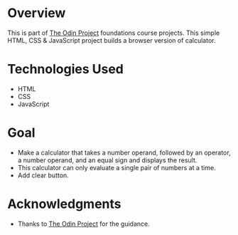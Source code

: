# Overview
This is part of [The Odin Project](https://www.theodinproject.com/dashboard) foundations course projects.
This simple HTML, CSS & JavaScript project builds a browser version of calculator.

# Technologies Used
- HTML
- CSS
- JavaScript

# Goal
- Make a calculator that takes a number operand, followed by an operator, a  number operand, and an equal sign and displays the result.
- This calculator can only evaluate a single pair of numbers at a time.
- Add clear button.

# Acknowledgments
- Thanks to [The Odin Project](https://www.theodinproject.com/dashboard) for the guidance.